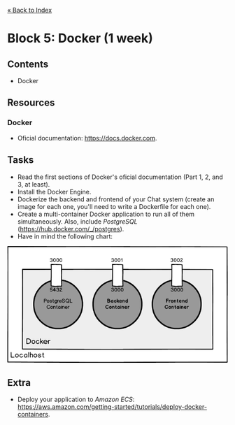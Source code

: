 [« Back to Index](../../README.md)

# Block 5: Docker (1 week)

## Contents

- Docker

## Resources

### Docker
- Oficial documentation: https://docs.docker.com.

## Tasks
- Read the first sections of Docker's oficial documentation (Part 1, 2, and 3, at least).
- Install the Docker Engine.
- Dockerize the backend and frontend of your Chat system (create an image for each one, you'll need to write a Dockerfile for each one).
- Create a multi-container Docker application to run all of them simultaneously. Also, include *PostgreSQL* (https://hub.docker.com/_/postgres).
- Have in mind the following chart:

![Docker setup](docker-setup.png "Docker Setup")

## Extra

- Deploy your application to *Amazon ECS*: https://aws.amazon.com/getting-started/tutorials/deploy-docker-containers.
